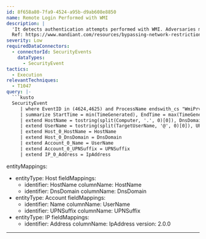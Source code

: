 ```yaml
---
id: 8f658a80-7fa9-4524-a95b-d9ab608e8850
name: Remote Login Performed with WMI
description: |
  'It detects authentication attempts performed with WMI. Adversaries may abuse WMI to execute malicious commands and payloads.
  Ref: https://www.mandiant.com/resources/bypassing-network-restrictions-through-rdp-tunneling'
severity: Low
requiredDataConnectors:
  - connectorId: SecurityEvents
    dataTypes:
      - SecurityEvent
tactics:
  - Execution
relevantTechniques:
  - T1047
query: |-
  ```kusto
  SecurityEvent
     | where EventID in (4624,4625) and ProcessName endswith_cs "WmiPrvSE.exe"
     | summarize StartTime = min(TimeGenerated), EndTime = max(TimeGenerated) by EventID, Computer, TargetUserName, TargetLogonId, LogonTypeName, IpAddress, ProcessName
     | extend HostName = tostring(split(Computer, '.', 0)[0]), DnsDomain = tostring(strcat_array(array_slice(split(Computer, '.'), 1, -1), '.'))
     | extend UserName = tostring(split(TargetUserName, '@', 0)[0]), UPNSuffix = tostring(split(TargetUserName, '@', 1)[0])
     | extend Host_0_HostName = HostName
     | extend Host_0_DnsDomain = DnsDomain
     | extend Account_0_Name = UserName
     | extend Account_0_UPNSuffix = UPNSuffix
     | extend IP_0_Address = IpAddress
  ```
entityMappings:
  - entityType: Host
    fieldMappings:
      - identifier: HostName
        columnName: HostName
      - identifier: DnsDomain
        columnName: DnsDomain
  - entityType: Account
    fieldMappings:
      - identifier: Name
        columnName: UserName
      - identifier: UPNSuffix
        columnName: UPNSuffix
  - entityType: IP
    fieldMappings:
      - identifier: Address
        columnName: IpAddress
version: 2.0.0
---
```


